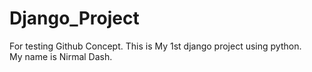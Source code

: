 # Django_Project
For testing Github Concept.
This is My 1st django project using python.<br>My name is Nirmal Dash.<br/>

